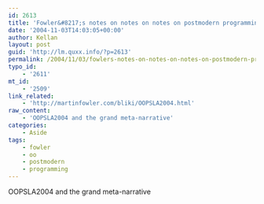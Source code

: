 ```yaml
---
id: 2613
title: 'Fowler&#8217;s notes on notes on notes on postmodern programming.'
date: '2004-11-03T14:03:05+00:00'
author: Kellan
layout: post
guid: 'http://lm.quxx.info/?p=2613'
permalink: /2004/11/03/fowlers-notes-on-notes-on-notes-on-postmodern-programming/
typo_id:
    - '2611'
mt_id:
    - '2509'
link_related:
    - 'http://martinfowler.com/bliki/OOPSLA2004.html'
raw_content:
    - 'OOPSLA2004 and the grand meta-narrative'
categories:
    - Aside
tags:
    - fowler
    - oo
    - postmodern
    - programming
---
```


OOPSLA2004 and the grand meta-narrative